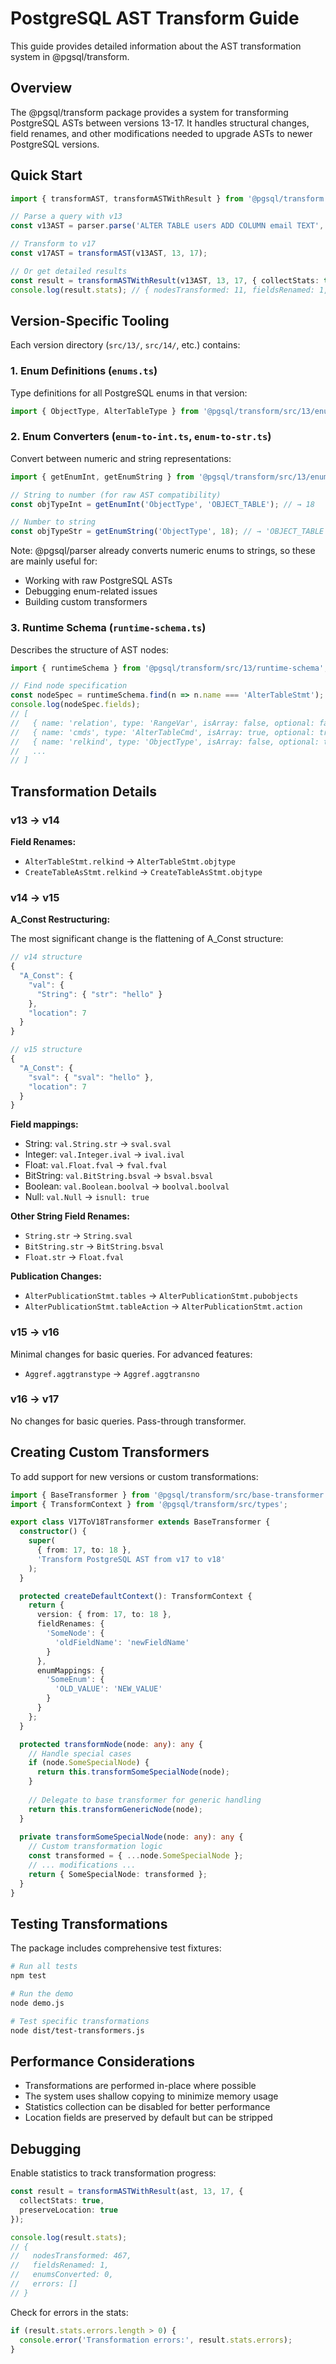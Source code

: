 # PostgreSQL AST Transform Guide

This guide provides detailed information about the AST transformation system in @pgsql/transform.

## Overview

The @pgsql/transform package provides a system for transforming PostgreSQL ASTs between versions 13-17. It handles structural changes, field renames, and other modifications needed to upgrade ASTs to newer PostgreSQL versions.

## Quick Start

```typescript
import { transformAST, transformASTWithResult } from '@pgsql/transform';

// Parse a query with v13
const v13AST = parser.parse('ALTER TABLE users ADD COLUMN email TEXT', { version: 13 });

// Transform to v17
const v17AST = transformAST(v13AST, 13, 17);

// Or get detailed results
const result = transformASTWithResult(v13AST, 13, 17, { collectStats: true });
console.log(result.stats); // { nodesTransformed: 11, fieldsRenamed: 1, ... }
```

## Version-Specific Tooling

Each version directory (`src/13/`, `src/14/`, etc.) contains:

### 1. Enum Definitions (`enums.ts`)
Type definitions for all PostgreSQL enums in that version:

```typescript
import { ObjectType, AlterTableType } from '@pgsql/transform/src/13/enums';
```

### 2. Enum Converters (`enum-to-int.ts`, `enum-to-str.ts`)
Convert between numeric and string representations:

```typescript
import { getEnumInt, getEnumString } from '@pgsql/transform/src/13/enum-to-int';

// String to number (for raw AST compatibility)
const objTypeInt = getEnumInt('ObjectType', 'OBJECT_TABLE'); // → 18

// Number to string
const objTypeStr = getEnumString('ObjectType', 18); // → 'OBJECT_TABLE'
```

Note: @pgsql/parser already converts numeric enums to strings, so these are mainly useful for:
- Working with raw PostgreSQL ASTs
- Debugging enum-related issues
- Building custom transformers

### 3. Runtime Schema (`runtime-schema.ts`)
Describes the structure of AST nodes:

```typescript
import { runtimeSchema } from '@pgsql/transform/src/13/runtime-schema';

// Find node specification
const nodeSpec = runtimeSchema.find(n => n.name === 'AlterTableStmt');
console.log(nodeSpec.fields);
// [
//   { name: 'relation', type: 'RangeVar', isArray: false, optional: false },
//   { name: 'cmds', type: 'AlterTableCmd', isArray: true, optional: true },
//   { name: 'relkind', type: 'ObjectType', isArray: false, optional: true },
//   ...
// ]
```

## Transformation Details

### v13 → v14

**Field Renames:**
- `AlterTableStmt.relkind` → `AlterTableStmt.objtype`
- `CreateTableAsStmt.relkind` → `CreateTableAsStmt.objtype`

### v14 → v15

**A_Const Restructuring:**

The most significant change is the flattening of A_Const structure:

```typescript
// v14 structure
{
  "A_Const": {
    "val": {
      "String": { "str": "hello" }
    },
    "location": 7
  }
}

// v15 structure
{
  "A_Const": {
    "sval": { "sval": "hello" },
    "location": 7
  }
}
```

**Field mappings:**
- String: `val.String.str` → `sval.sval`
- Integer: `val.Integer.ival` → `ival.ival`
- Float: `val.Float.fval` → `fval.fval`
- BitString: `val.BitString.bsval` → `bsval.bsval`
- Boolean: `val.Boolean.boolval` → `boolval.boolval`
- Null: `val.Null` → `isnull: true`

**Other String Field Renames:**
- `String.str` → `String.sval`
- `BitString.str` → `BitString.bsval`
- `Float.str` → `Float.fval`

**Publication Changes:**
- `AlterPublicationStmt.tables` → `AlterPublicationStmt.pubobjects`
- `AlterPublicationStmt.tableAction` → `AlterPublicationStmt.action`

### v15 → v16

Minimal changes for basic queries. For advanced features:
- `Aggref.aggtranstype` → `Aggref.aggtransno`

### v16 → v17

No changes for basic queries. Pass-through transformer.

## Creating Custom Transformers

To add support for new versions or custom transformations:

```typescript
import { BaseTransformer } from '@pgsql/transform/src/base-transformer';
import { TransformContext } from '@pgsql/transform/src/types';

export class V17ToV18Transformer extends BaseTransformer {
  constructor() {
    super(
      { from: 17, to: 18 },
      'Transform PostgreSQL AST from v17 to v18'
    );
  }

  protected createDefaultContext(): TransformContext {
    return {
      version: { from: 17, to: 18 },
      fieldRenames: {
        'SomeNode': {
          'oldFieldName': 'newFieldName'
        }
      },
      enumMappings: {
        'SomeEnum': {
          'OLD_VALUE': 'NEW_VALUE'
        }
      }
    };
  }

  protected transformNode(node: any): any {
    // Handle special cases
    if (node.SomeSpecialNode) {
      return this.transformSomeSpecialNode(node);
    }
    
    // Delegate to base transformer for generic handling
    return this.transformGenericNode(node);
  }
  
  private transformSomeSpecialNode(node: any): any {
    // Custom transformation logic
    const transformed = { ...node.SomeSpecialNode };
    // ... modifications ...
    return { SomeSpecialNode: transformed };
  }
}
```

## Testing Transformations

The package includes comprehensive test fixtures:

```bash
# Run all tests
npm test

# Run the demo
node demo.js

# Test specific transformations
node dist/test-transformers.js
```

## Performance Considerations

- Transformations are performed in-place where possible
- The system uses shallow copying to minimize memory usage
- Statistics collection can be disabled for better performance
- Location fields are preserved by default but can be stripped

## Debugging

Enable statistics to track transformation progress:

```typescript
const result = transformASTWithResult(ast, 13, 17, { 
  collectStats: true,
  preserveLocation: true 
});

console.log(result.stats);
// {
//   nodesTransformed: 467,
//   fieldsRenamed: 1,
//   enumsConverted: 0,
//   errors: []
// }
```

Check for errors in the stats:
```typescript
if (result.stats.errors.length > 0) {
  console.error('Transformation errors:', result.stats.errors);
}
```